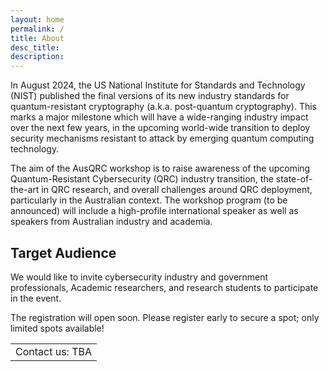 ```yaml
---
layout: home
permalink: /
title: About
desc_title: 
description: 
---
```


In August 2024, the US National Institute for Standards and Technology (NIST) published the final versions of its new industry standards for quantum-resistant cryptography (a.k.a. post-quantum cryptography). This marks a major milestone which will have a wide-ranging industry impact over the next few years, in the upcoming world-wide transition to deploy security mechanisms resistant to attack by emerging quantum computing technology. 


The aim of the AusQRC workshop is to raise awareness of the upcoming Quantum-Resistant Cybersecurity (QRC) industry transition, the state-of-the-art in QRC research, and overall challenges around QRC deployment, particularly in the Australian context. The workshop program (to be announced) will include a high-profile international speaker as well as speakers from Australian industry and academia. 

## Target Audience
We would like to invite cybersecurity industry and government professionals, Academic researchers, and research students to participate in the event. 

The registration will open soon. Please register early to secure a spot; only limited spots available! 

<table style="width:100%; border:none">
  <tr>
    <td style="text-align:left;border:none">Contact us: TBA</td>
  </tr>
</table>